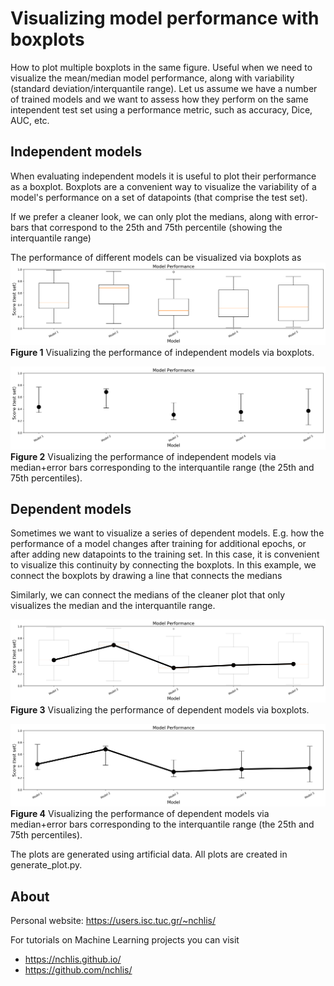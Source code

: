 
# Visualizing model performance with boxplots
How to plot multiple boxplots in the same figure. Useful when we need to visualize the mean/median model performance, along with variability (standard deviation/interquantile range).
Let us assume we have a number of trained models and we want to assess how they perform
on the same intependent test set using a performance metric, such as accuracy, Dice, AUC, etc.

## Independent models
When evaluating independent models it is useful to plot their performance as a 
boxplot. Boxplots are a convenient way to visualize the variability of a model's
performance on a set of datapoints (that comprise the test set).

If we prefer a cleaner look, we can only plot the medians, along with error-bars
that correspond to the 25th and 75th percentile (showing the interquantile range)

The performance of different models can be visualized via boxplots as
![](model_boxplots.png)
**Figure 1** Visualizing the performance of independent models via boxplots.

![](model_errorbars.png)
**Figure 2** Visualizing the performance of independent models via median+error bars corresponding to the interquantile range (the 25th and 75th percentiles).

## Dependent models
Sometimes we want to visualize a series of dependent models. E.g. how the performance
of a model changes after training for additional epochs, or after adding new datapoints
to the training set. In this case, it is convenient to visualize this continuity
by connecting the boxplots. In this example, we connect the boxplots by drawing a 
line that connects the medians

Similarly, we can connect the medians of the cleaner plot that only visualizes
the median and the interquantile range.

![](model_boxplots_connected.png)
**Figure 3** Visualizing the performance of dependent models via boxplots.

![](model_errorbars_connected.png)
**Figure 4** Visualizing the performance of dependent models via median+error bars corresponding to the interquantile range (the 25th and 75th percentiles).

The plots are generated using artificial data. All plots are created in generate_plot.py.

## About
Personal website: https://users.isc.tuc.gr/~nchlis/

For tutorials on Machine Learning projects you can visit
- https://nchlis.github.io/
- https://github.com/nchlis/

